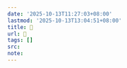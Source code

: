 ```yaml
---
date: '2025-10-13T11:27:03+08:00'
lastmod: '2025-10-13T13:04:51+08:00'
title: 󰕌
url: 󰕌
tags: []
src:
note:
---
```

